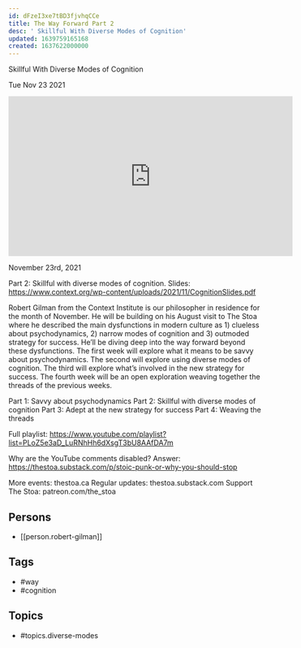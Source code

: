```yaml
---
id: dFzeI3xe7tBD3fjvhqCCe
title: The Way Forward Part 2
desc: ' Skillful With Diverse Modes of Cognition'
updated: 1639759165168
created: 1637622000000
---
```



 Skillful With Diverse Modes of Cognition

Tue Nov 23 2021

<iframe width="560" height="315" src="https://www.youtube.com/embed/6xDVANf2vgE" title="The Way Forward Part 2: Skillful With Diverse Modes of Cognition w/ Robert Gilman" frameborder="0" allow="accelerometer; autoplay; clipboard-write; encrypted-media; gyroscope; picture-in-picture" allowfullscreen ></iframe>

November 23rd, 2021

Part 2: Skillful with diverse modes of cognition. 
Slides: https://www.context.org/wp-content/uploads/2021/11/CognitionSlides.pdf

Robert Gilman from the Context Institute is our philosopher in residence for the month of November. He will be building on his August visit to The Stoa where he described the main dysfunctions in modern culture as 1) clueless about psychodynamics, 2) narrow modes of cognition and 3) outmoded strategy for success. He’ll be diving deep into the way forward beyond these dysfunctions. The first week will explore what it means to be savvy about psychodynamics. The second will explore using diverse modes of cognition. The third will explore what’s involved in the new strategy for success. The fourth week will be an open exploration weaving together the threads of the previous weeks.

Part 1: Savvy about psychodynamics
Part 2: Skillful with diverse modes of cognition
Part 3: Adept at the new strategy for success
Part 4: Weaving the threads

Full playlist: https://www.youtube.com/playlist?list=PLoZ5e3aD_LuRNhHh6dXsgT3bU8AAfDA7m

Why are the YouTube comments disabled? Answer: https://thestoa.substack.com/p/stoic-punk-or-why-you-should-stop

More events: thestoa.ca
Regular updates: thestoa.substack.com
Support The Stoa: patreon.com/the_stoa

## Persons

- [[person.robert-gilman]]

## Tags

- #way
- #cognition

## Topics

- #topics.diverse-modes

